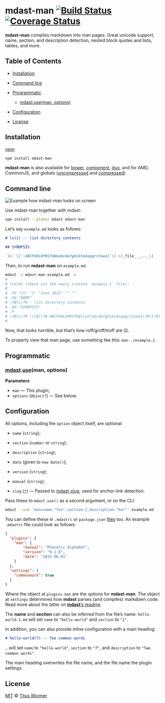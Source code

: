 # mdast-man [![Build Status](https://img.shields.io/travis/wooorm/mdast-man.svg)](https://travis-ci.org/wooorm/mdast-man) [![Coverage Status](https://img.shields.io/codecov/c/github/wooorm/mdast-man.svg)](https://codecov.io/github/wooorm/mdast-man)

**mdast-man** compiles markdown into man pages.  Great unicode support,
name, section, and description detection, nested block quotes and lists,
tables, and more.

## Table of Contents

*   [Installation](#installation)

*   [Command line](#command-line)

*   [Programmatic](#programmatic)

    *   [mdast.use(man, options)](#mdastuseman-options)

*   [Configuration](#configuration)

*   [License](#license)

## Installation

[npm](https://docs.npmjs.com/cli/install):

```bash
npm install mdast-man
```

**mdast-man** is also available for [bower](http://bower.io/#install-packages),
[component](https://github.com/componentjs/component), [duo](http://duojs.org/#getting-started),
and for AMD, CommonJS, and globals ([uncompressed](mdast-man.js) and
[compressed](mdast-man.min.js)).

## Command line

![Example how mdast-man looks on screen](https://cdn.rawgit.com/wooorm/mdast-man/master/screen-shot.png)

Use mdast-man together with mdast:

```bash
npm install --global mdast mdast-man
```

Let’s say `example.md` looks as follows:

```md
# ls(1) -- list directory contents

## SYNOPSIS

`ls` \[`-ABCFGHLOPRSTUW@abcdefghiklmnopqrstuwx1`\] \[_file_ _..._\]
```

Then, to run **mdast-man** on `example.md`:

```bash
mdast -u mdast-man example.md -o
#
# Yields (check out the newly created `example.1` file):
#
# .TH "LS" "1" "June 2015" "" ""
# .SH "NAME"
# \fBls\fR - list directory contents
# .SH "SYNOPSIS"
# .P
# \fBls\fR \[lB]\fB-ABCFGHLOPRSTUW\[at]abcdefghiklmnopqrstuwx1\fR\[rB] \[lB]\fIfile\fR \fI...\fR\[rB]
#
```

Now, that looks horrible, but that’s how roff/groff/troff are :wink:.

To properly view that man page, use something like this: `man ./example.1`.

## Programmatic

### [mdast](https://github.com/wooorm/mdast#api).[use](https://github.com/wooorm/mdast#mdastuseplugin-options)(man, options)

**Parameters**

*   `man` — This plugin;
*   `options` (`Object?`) — See below.

## Configuration

All options, including the `option` object itself, are optional:

*   `name` (`string`);

*   `section` (`number` or `string`);

*   `description` (`string`);

*   `date` (given to `new Date()`);

*   `version` (`string`);

*   `manual` (`string`);

*   `slug` ([`*`](https://github.com/wooorm/mdast-slug#mdastuseslug-options))
    — Passed to [mdast-slug](https://github.com/wooorm/mdast-slug), used for
    anchor-link detection.

Pass these to `mdast.use()` as a second argument, or on the CLI:

```bash
mdast --use 'man=name:"foo",section:2,description:"bar"' example.md
```

You can define these in `.mdastrc` or `package.json` [files](https://github.com/wooorm/mdast/blob/master/doc/mdastrc.5.md)
too. An example `.mdastrc` file could look as follows:

```json
{
  "plugins": {
    "man": {
        "manual": "Phonetic Alphabet",
        "version": "0.1.0",
        "date": "2015-06-01"
    }
  },
  "settings": {
    "commonmark": true
  }
}
```

Where the object at `plugins.man` are the options for **mdast-man**.
The object at `settings` determines how **mdast** parses (and compiles)
markdown code.  Read more about the latter on [**mdast**’s readme](https://github.com/wooorm/mdast#mdastprocessvalue-options-done).

The **name** and **section** can also be inferred from the file’s name:
`hello-world.1.md` will set `name` to `"hello-world"` and `section` to `"1"`.

In addition, you can also provide inline configuration with a main heading:

```markdown
# hello-world(7) -- Two common words
```

...will set `name` to `"hello-world"`, `section` to `"7"`, and `description`
to `"Two common words"`.

The main heading overwrites the file name, and the file name the plugin
settings.

## License

[MIT](LICENSE) © [Titus Wormer](http://wooorm.com)
